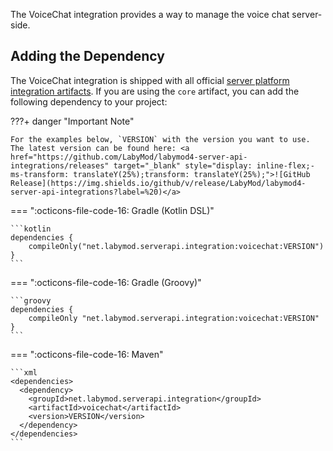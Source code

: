The VoiceChat integration provides a way to manage the voice chat server-side.

## Adding the Dependency

The VoiceChat integration is shipped with all official [server platform integration artifacts](../../index.md#adding-the-labymod-4-server-api-as-a-dependency). If you are using the `core` artifact, you can add the following dependency to your project:

???+ danger "Important Note"

    For the examples below, `VERSION` with the version you want to use. The latest version can be found here: <a href="https://github.com/LabyMod/labymod4-server-api-integrations/releases" target="_blank" style="display: inline-flex;-ms-transform: translateY(25%);transform: translateY(25%);">![GitHub Release](https://img.shields.io/github/v/release/LabyMod/labymod4-server-api-integrations?label=%20)</a>

=== ":octicons-file-code-16: Gradle (Kotlin DSL)"

    ```kotlin
    dependencies {
        compileOnly("net.labymod.serverapi.integration:voicechat:VERSION")
    }
    ```

=== ":octicons-file-code-16: Gradle (Groovy)"

    ```groovy
    dependencies {
        compileOnly "net.labymod.serverapi.integration:voicechat:VERSION"
    }
    ```

=== ":octicons-file-code-16: Maven"

    ```xml
    <dependencies>
      <dependency>
        <groupId>net.labymod.serverapi.integration</groupId>
        <artifactId>voicechat</artifactId>
        <version>VERSION</version>
      </dependency>
    </dependencies>
    ```

